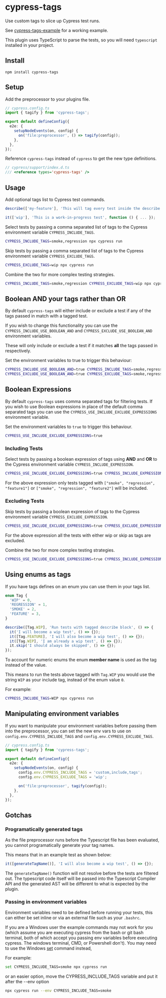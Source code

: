# cypress-tags

Use custom tags to slice up Cypress test runs.

See [cypress-tags-example](https://github.com/annaet/cypress-tags-example) for a working example.

This plugin uses TypeScript to parse the tests, so you will need `typescript` installed in your project.

## Install

`npm install cypress-tags`

## Setup

Add the preprocessor to your plugins file.

```ts
// cypress.config.ts
import { tagify } from 'cypress-tags';

export default defineConfig({
  e2e: {
    setupNodeEvents(on, config) {
      on('file:preprocessor', () => tagify(config));
    },
  },
});
```

Reference `cypress-tags` instead of `cypress` to get the new type definitions.

```ts
// cypress/support/index.d.ts
/// <reference types='cypress-tags' />
```

## Usage

Add optional tags list to Cypress test commands.

```ts
describe(['my-feature'], 'This will tag every test inside the describe with the "my-feature" tag', function () { ... });

it(['wip'], 'This is a work-in-progress test', function () { ... });
```

Select tests by passing a comma separated list of tags to the Cypress environment variable `CYPRESS_INCLUDE_TAGS`.

```sh
CYPRESS_INCLUDE_TAGS=smoke,regression npx cypress run
```

Skip tests by passing a comma separated list of tags to the Cypress environment variable `CYPRESS_EXCLUDE_TAGS`.

```sh
CYPRESS_EXCLUDE_TAGS=wip npx cypress run
```

Combine the two for more complex testing strategies.

```sh
CYPRESS_INCLUDE_TAGS=smoke,regression CYPRESS_EXCLUDE_TAGS=wip npx cypress run
```

## Boolean AND your tags rather than OR

By default `cypress-tags` will either include or exclude a test if any of the tags passed in match with a tagged test.

If you wish to change this functionality you can use the `CYPRESS_INCLUDE_USE_BOOLEAN_AND` and `CYPRESS_EXCLUDE_USE_BOOLEAN_AND` environment variables.

These will only include or exclude a test if it matches **all** the tags passed in respectively.

Set the environment variables to true to trigger this behaviour:

```sh
CYPRESS_INCLUDE_USE_BOOLEAN_AND=true CYPRESS_INCLUDE_TAGS=smoke,regression npx cypress run
CYPRESS_EXCLUDE_USE_BOOLEAN_AND=true CYPRESS_EXCLUDE_TAGS=smoke,regression npx cypress run
```

## Boolean Expressions

By default `cypress-tags` uses comma separated tags for filtering tests. If you wish to use Boolean expressions in place of the default comma separated tags you can use the `CYPRESS_USE_INCLUDE_EXCLUDE_EXPRESSIONS` environment variable.

Set the environment variables to `true` to trigger this behaviour.

```sh
CYPRESS_USE_INCLUDE_EXCLUDE_EXPRESSIONS=true
```

### Including Tests

Select tests by passing a boolean expression of tags using **AND** and **OR** to the Cypress environment variable `CYPRESS_INCLUDE_EXPRESSION`.

```sh
CYPRESS_USE_INCLUDE_EXCLUDE_EXPRESSIONS=true CYPRESS_INCLUDE_EXPRESSION='(smoke AND regression) AND (feature1 OR feature2)' npx cypress run
```

For the above expression only tests tagged with `["smoke", "regression", "feature1"]` or `["smoke", "regression", "feature2"]` will be included.

### Excluding Tests

Skip tests by passing a boolean expression of tags to the Cypress environment variable `CYPRESS_EXCLUDE_EXPRESSION`.

```sh
CYPRESS_USE_INCLUDE_EXCLUDE_EXPRESSIONS=true CYPRESS_EXCLUDE_EXPRESSION='wip OR skip' npx cypress run
```

For the above expression all the tests with either wip or skip as tags are excluded.

Combine the two for more complex testing strategies.

```sh
CYPRESS_USE_INCLUDE_EXCLUDE_EXPRESSIONS=true CYPRESS_INCLUDE_EXPRESSION='(smoke AND regression) AND (feature1 OR feature2)' CYPRESS_EXCLUDE_EXPRESSION='wip OR skip' npx cypress run
```

## Using enums as tags

If you have tags defines on an enum you can use them in your tags list.

```ts
enum Tag {
  'WIP' = 0,
  'REGRESSION' = 1,
  'SMOKE' = 2,
  'FEATURE' = 3,
}

describe([Tag.WIP], 'Run tests with tagged describe block', () => {
  it('I will become a wip test', () => {});
  it([Tag.FEATURE], 'I will also become a wip test', () => {});
  it([Tag.WIP], 'I am already a wip test', () => {});
  it.skip('I should always be skipped', () => {});
});
```

To account for numeric enums the enum **member name** is used as the tag instead of the value.

This means to run the tests above tagged with `Tag.WIP` you would use the string `WIP` as your include tag, instead of the enum value `0`.

For example:

```sh
CYPRESS_INCLUDE_TAGS=WIP npx cypress run
```

## Manipulating environment variables

If you want to manipulate your environment variables before passing them into the preprocessor, you can set the new env vars to use on `config.env.CYPRESS_INCLUDE_TAGS` and `config.env.CYPRESS_EXCLUDE_TAGS`.

```ts
// cypress.config.ts
import { tagify } from 'cypress-tags';

export default defineConfig({
  e2e: {
    setupNodeEvents(on, config) {
      config.env.CYPRESS_INCLUDE_TAGS = 'custom,include,tags';
      config.env.CYPRESS_EXCLUDE_TAGS = 'wip';

      on('file:preprocessor', tagify(config));
    },
  },
});
```

## Gotchas

### Programatically generated tags

As the file preprocessor runs before the Typescript file has been evaluated, you cannot programatically generate your tag names.

This means that in an example test as shown below:

```ts
it([generateTagName()], 'I will also become a wip test', () => {});
```

The `generateTagName()` function will not resolve before the tests are filtered out. The typescript code itself will be passed into the Typescript Compiler API and the generated AST will be different to what is expected by the plugin.

### Passing in environment variables

Environment variables need to be defined before running your tests, this can either be set inline or via an external file such as your `.bashrc`.

If you are a Windows user the example commands may not work for you (which assume you are executing cypress from the bash or git bash terminal, both of which accept you passing env variables before executing cypress. The windows terminal, CMD, or Powershell don't). You may need to use the Windows [set](https://docs.microsoft.com/en-us/windows-server/administration/windows-commands/set_1) command instead,

For example:

```sh
set CYPRESS_INCLUDE_TAGS=smoke npx cypress run
```

or an easier option, move the CYPRESS_INCLUDE_TAGS variable and put it after the --env option

```sh
npx cypress run --env CYPRESS_INCLUDE_TAGS=smoke
```
